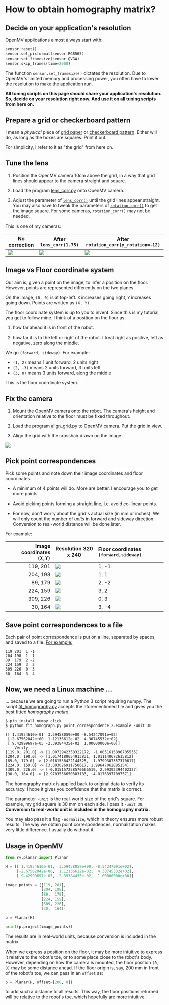 # How to obtain homography matrix?

## Decide on your application's resolution

OpenMV applications almost always start with:

```python
sensor.reset()
sensor.set_pixformat(sensor.RGB565)
sensor.set_framesize(sensor.QVGA)
sensor.skip_frames(time=2000)
```

The function `sensor.set_framesize()` dictates the resolution. Due to OpenMV's
limited memory and processing power, you often have to lower the resolution to
make the application run.

**All tuning scripts on this page should share your application's resolution.
So, decide on your resolution right now. And use it on all tuning scripts from
here on.**


## Prepare a grid or checkerboard pattern

I mean a *physical* piece of [grid paper](https://incompetech.com/graphpaper/)
or [checkerboard pattern](https://markhedleyjones.com/projects/calibration-checkerboard-collection).
Either will do, as long as the boxes are squares. Print it out.

For simplicity, I refer to it as "the grid" from here on.


## Tune the lens

1. Position the OpenMV camera 10cm above the grid, in a way that grid lines
should appear to the camera straight and square.

2. Load the program [lens_corr.py](lens_corr.py) onto OpenMV camera.

3. Adjust the parameter of
[`lens_corr()`](http://docs.openmv.io/library/omv.image.html#image.image.lens_corr)
until the grid lines appear straight. You may also have to tweak the parameters of
[`rotation_corr()`](http://docs.openmv.io/library/omv.image.html#image.img.rotation_corr)
to get the image square. For some cameras, `rotation_corr()` may not be needed.

This is one of my cameras:

| No correction           | After `lens_corr(1.75)` | After `rotation_corr(y_rotation=-12)` |
| ----------------------- | ----------------------- | ------------------------------------- |
| ![](corrected_none.jpg) | ![](corrected_lens.jpg) | ![](corrected_rotation.jpg)           |


## Image vs Floor coordinate system

Our aim is, given a point on the image, to infer a position on the floor.
However, points are represented differently on the two planes.

On the image, `(0, 0)` is at top-left. `X` increases going right, `Y` increases
going down. Points are written as `(X, Y)`.

The floor coordinate system is up to you to invent. Since this is my tutorial,
you get to follow mine. I think of a position on the floor as:

1. how far ahead it is in front of the robot.

2. how far it is to the left or right of the robot. I treat right as positive,
left as negative, zero along the middle.

We go `(forward, sideway)`. For example:
- `(1, 2)` means 1 unit forward, 2 units right
- `(2, -3)` means 2 units forward, 3 units left
- `(3, 0)` means 3 units forward, along the middle

This is the floor coordinate system.


## Fix the camera

1. Mount the OpenMV camera onto the robot. The camera's height and orientation
relative to the floor must be fixed throughout.

2. Load the program [align_grid.py](align_grid.py) to OpenMV camera. Put the
grid in view.

3. Align the grid with the crosshair drawn on the image.

![](align_grid.jpg)


## Pick point correspondences

Pick some points and note down their image coordinates and floor coordinates.

- A minimum of 4 points will do. More are better. I encourage you to get more
  points.

- Avoid picking points forming a straight line, i.e. avoid co-linear points.

- For now, don't worry about the grid's actual size (in mm or inches). We will
  only count the number of *units* in forward and sideway direction. Conversion
  to real-world distance will be done later.

For example:

| Image coordinates `(X,Y)` | Resolution 320 x 240  | Floor coordinates `(forward,sideway)` |
| ------------------------: | --------------------- | :------------------------------------ |
|           119, 201        | ![](align_grid_1.png) |      1, -1                            |
|           204, 198        | ![](align_grid_2.png) |      1,  1                            |
|            89, 179        | ![](align_grid_3.png) |      2, -2                            |
|           224, 159        | ![](align_grid_4.png) |      3,  2                            |
|           309, 226        | ![](align_grid_5.png) |      0,  3                            |
|            30, 164        | ![](align_grid_6.png) |      3, -4                            |


## Save point correspondences to a file

Each pair of point correspondence is put on a line, separated by spaces, and
saved to a file. [For example:](point_correspondence_2.example)

```
119 201  1 -1
204 198  1  1
89  179  2 -2
224 159  3  2
309 226  0  3
30  164  3 -4
```

## Now, we need a Linux machine ...

... because we are going to run a Python 3 script requiring numpy. The script
[fit_homography.py](fit_homography.py) accepts the aforementioned file and gives
you the best fitted *homography matirx*.

```
$ pip install numpy click
$ python fit_homograph.py point_correspondence_2.example -unit 30

[[ 1.41954610e-01  3.59458059e+00 -8.54247091e+02]
 [-2.67562042e+00  1.12136612e-02  4.30745532e+02]
 [ 9.42999697e-05 -2.39384435e-02  1.00000000e+00]]
--- Verify ---
[119.0, 201.0] -> [1.0072942358322172, -1.0051615896705535]
[204.0, 198.0] -> [1.0174180654913831, 1.011140672615812]
[89.0, 179.0] -> [2.0161538422144525, -1.9799307357370617]
[224.0, 159.0] -> [3.003026911758617, 1.99647062885154]
[309.0, 226.0] -> [-0.015157258570666519, 2.99392394402327]
[30.0, 164.0] -> [2.9703556650383183, -4.01763977097571]
```

The homography matrix is applied back to original data to verify its accuracy. I
hope it gives you confidence that the matrix is correct.

The parameter `-unit` is the real-world size of the grid's square. For example,
my grid square is 30 mm on each side. I pass it `-unit 30`. **Conversion to
real-world unit is included in the homography matrix.**

You may also pass it a flag `-normalize`, which in theory ensures more robust
results. The way we obtain point correspondences, normalization makes very
little difference. I usually do without it.


## Usage in OpenMV

```python
from rv.planar import Planar

H = [[ 1.41954610e-01,  3.59458059e+00, -8.54247091e+02],
     [-2.67562042e+00,  1.12136612e-02,  4.30745532e+02],
     [ 9.42999697e-05, -2.39384435e-02,  1.00000000e+00]]

image_points = [[119, 201],
                [204, 198],
                [89,  179],
                [224, 159],
                [309, 226],
                [30,  164]]

p = Planar(H)

print(p.project(image_points))
```

The results are in real-world units, because conversion is included in the
matrix.

When we express a position on the floor, it may be more intuitive to express it
relative to the robot's toe, or to some place close to the robot's body.
However, depending on how the camera is mounted, the floor position `(0, 0)` may
be some distance ahead. If the floor origin is, say, 200 mm in front of the
robot's toe, we can pass in an `offset` as:

```python
p = Planar(H, offset=[200, 0])
```

to add such a distance to all results. This way, the floor positions returned
will be relative to the robot's toe, which hopefully are more intuitive.
